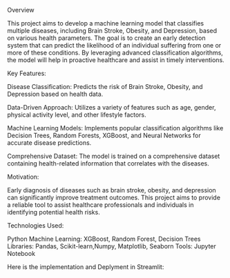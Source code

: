 Overview

This project aims to develop a machine learning model that classifies multiple diseases, including Brain Stroke, Obesity, and Depression, based on various health parameters. 
The goal is to create an early detection system that can predict the likelihood of an individual suffering from one or more of these conditions. 
By leveraging advanced classification algorithms, the model will help in proactive healthcare and assist in timely interventions.

Key Features:

Disease Classification: Predicts the risk of Brain Stroke, Obesity, and Depression based on health data.

Data-Driven Approach: Utilizes a variety of features such as age, gender, physical activity level, and other lifestyle factors.

Machine Learning Models: Implements popular classification algorithms like Decision Trees, Random Forests, XGBoost, and Neural Networks for accurate disease predictions.

Comprehensive Dataset: The model is trained on a comprehensive dataset containing health-related information that correlates with the diseases.

Motivation:

Early diagnosis of diseases such as brain stroke, obesity, and depression can significantly improve treatment outcomes. This project aims to provide a reliable tool to assist healthcare professionals and individuals in identifying potential health risks.

Technologies Used:

Python
Machine Learning: XGBoost, Random Forest, Decision Trees
Libraries: Pandas, Scikit-learn,Numpy, Matplotlib, Seaborn
Tools: Jupyter Notebook

Here is the implementation and Deplyment in Streamlit:
